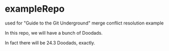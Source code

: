 # exampleRepo

used for "Guide to the Git Underground" merge conflict resolution example

In this repo, we will have a bunch of Doodads. 

In fact there will be 24.3 Doodads, exactly.

